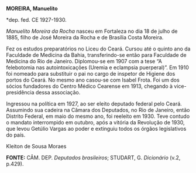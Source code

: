 **MOREIRA, Manuelito**

\*dep. fed. CE 1927-1930.

*Manuelito Moreira da Rocha* nasceu em Fortaleza no dia 18 de julho de
1885, filho de José Moreira da Rocha e de Brasília Costa Moreira.

Fez os estudos preparatórios no Liceu do Ceará. Cursou até o quinto ano
da Faculdade de Medicina da Bahia, transferindo-se então para Faculdade
de Medicina do Rio de Janeiro. Diplomou-se em 1907 com a tese “A
felebotomia nas autointoxicações (Uremia e eclampsia puerperal)”. Em
1910 foi nomeado para substituir o pai no cargo de inspetor de Higiene
dos portos do Ceará. No mesmo ano casou-se com Isabel Frota. Foi um dos
sócios fundadores do Centro Médico Cearense em 1913, chegando à
vice-presidência dessa associação.

Ingressou na política em 1927, ao ser eleito deputado federal pelo
Ceará. Assumindo sua cadeira na Câmara dos Deputados, no Rio de Janeiro,
então Distrito Federal, em maio do mesmo ano, foi reeleito em 1930. Teve
contudo o mandato interrompido em outubro, após a vitória da Revolução
de 1930, que levou Getúlio Vargas ao poder e extinguiu todos os órgãos
legislativos do país.

Kleiton de Sousa Moraes

**FONTE:** CÂM. DEP. *Deputados brasileiros*; STUDART, G. *Dicionário*
(v.2, p.429).
